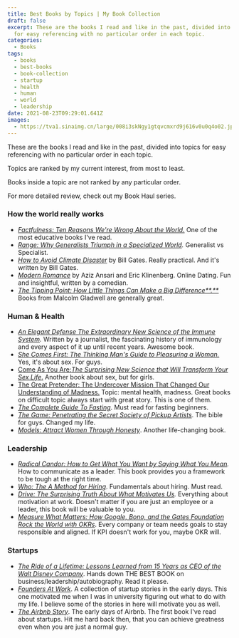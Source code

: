 ```yaml
---
title: Best Books by Topics | My Book Collection
draft: false
excerpt: These are the books I read and like in the past, divided into topics
  for easy referencing with no particular order in each topic.
categories:
  - Books
tags:
  - books
  - best-books
  - book-collection
  - startup
  - health
  - human
  - world
  - leadership
date: 2021-08-23T09:29:01.641Z
images:
  - https://tva1.sinaimg.cn/large/008i3skNgy1gtqvcmxrd9j616v0u0q4o02.jpg
---
```

These are the books I read and like in the past, divided into topics for easy referencing with no particular order in each topic.

Topics are ranked by my current interest, from most to least.

Books inside a topic are not ranked by any particular order.

For more detailed review, check out my Book Haul series.

### How the world really works

* *[Factfulness: Ten Reasons We're Wrong About the World.](https://www.amazon.com/Factfulness-Reasons-World-Things-Better/dp/1250107814)* One of the most educative books I've read.
* *[Range: Why Generalists Triumph in a Specialized World](https://www.amazon.com/Range-Generalists-Triumph-Specialized-World/dp/0735214484).* Generalist vs Specialist.
* *[How to Avoid Climate Disaster](https://www.amazon.com/How-Avoid-Climate-Disaster-Breakthroughs/dp/059321577X)* by Bill Gates. Really practical. And it's written by Bill Gates.
* *[Modern Romance](https://www.amazon.com/Modern-Romance-Aziz-Ansari/dp/0143109251)* by Aziz Ansari and Eric Klinenberg. Online Dating. Fun and insightful, written by a comedian.
* *[The Tipping Point: How Little Things Can Make a Big Difference**.**](https://www.amazon.com/Tipping-Point-Little-Things-Difference/dp/0316346624)* Books from Malcolm Gladwell are generally great.

### Human & Health

* *[An Elegant Defense The Extraordinary New Science of the Immune System](https://www.amazon.com/Elegant-Defense-Extraordinary-Science-Immune-ebook/dp/B07C66KJC1).* Written by a journalist, the fascinating history of immunology and every aspect of it up until recent years. Awesome book.
* *[She Comes First: The Thinking Man's Guide to Pleasuring a Woman.](https://www.amazon.com/She-Comes-First-Thinking-Pleasuring/dp/0060538260)* Yes, it's about sex. For guys.
* [Come As You Are:*The Surprising New Science that Will Transform Your Sex Life*.](https://www.amazon.com/Come-You-Are-Surprising-Transform/dp/1476762090) Another book about sex, but for girls.
* [The Great Pretender: The Undercover Mission That Changed Our Understanding of Madness.](https://www.amazon.com/Great-Pretender-Undercover-Mission-Understanding/dp/1538715287) Topic: mental health, madness. Great books on difficult topic always start with great story. This is one of them.
* *[The Complete Guide To Fasting](https://www.amazon.com/Complete-Guide-Fasting-Intermittent-Alternate-Day/dp/1628600012)*. Must read for fasting beginners.
* *[The Game: Penetrating the Secret Society of Pickup Artists](https://www.amazon.com/Game-Penetrating-Secret-Society-Artists/dp/0060554738)*. The bible for guys. Changed my life.
* *[Models: Attract Women Through Honesty](https://www.amazon.com/Models-Attract-Women-Through-Honesty/dp/1463750358)*. Another life-changing book.

### Leadership

* *[Radical Candor: How to Get What You Want by Saying What You Mean](<How to Get What You Want by Saying What You Mean>).* How to communicate as a leader.  This book provides you a framework to be tough at the right time.
* *[Who: The A Method for Hiring](https://www.amazon.com/Who-Method-Hiring-Geoff-Smart-ebook/dp/B001EL6RWY)*. Fundamentals about hiring. Must read.
* *[Drive: The Surprising Truth About What Motivates Us](https://www.amazon.com/Drive-Surprising-Truth-About-Motivates/dp/1594484805).* Everything about motivation at work. Doesn't matter if you are just an employee or a leader, this book will be valuable to you.
* *[Measure What Matters: How Google, Bono, and the Gates Foundation Rock the World with OKRs](https://www.amazon.com/Measure-What-Matters-Google-Foundation/dp/0525536221)*. Every company or team needs goals to stay responsible and aligned. If KPI doesn't work for you, maybe OKR will.

### Startups

* *[The Ride of a Lifetime: Lessons Learned from 15 Years as CEO of the Walt Disney Company](https://www.amazon.com/Ride-Lifetime-Lessons-Learned-Company/dp/0399592091)*. Hands down THE BEST BOOK on business/leadership/autobiography. Read it please.
* *[Founders At Work](https://www.amazon.com/Founders-Work-Stories-Startups-Early/dp/1430210788)*. A collection of startup stories in the early days. This one motivated me when I was in university figuring out what to do with my life. I believe some of the stories in here will motivate you as well. 
* *[The Airbnb Story](https://www.amazon.com/Airbnb-Story-Ordinary-Disrupted-Controversy/dp/0544952669)*. The early days of Airbnb. The first book I've read about startups. Hit me hard back then, that you can achieve greatness even when you are just a normal guy.